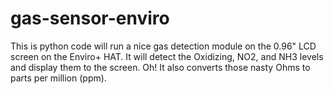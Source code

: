 # gas-sensor-enviro
This is python code will run a nice gas detection module on the 0.96" LCD screen on the Enviro+ HAT. It will detect the Oxidizing, NO2, and NH3 levels and display them to the screen. Oh! It also converts those nasty Ohms to parts per million (ppm).
